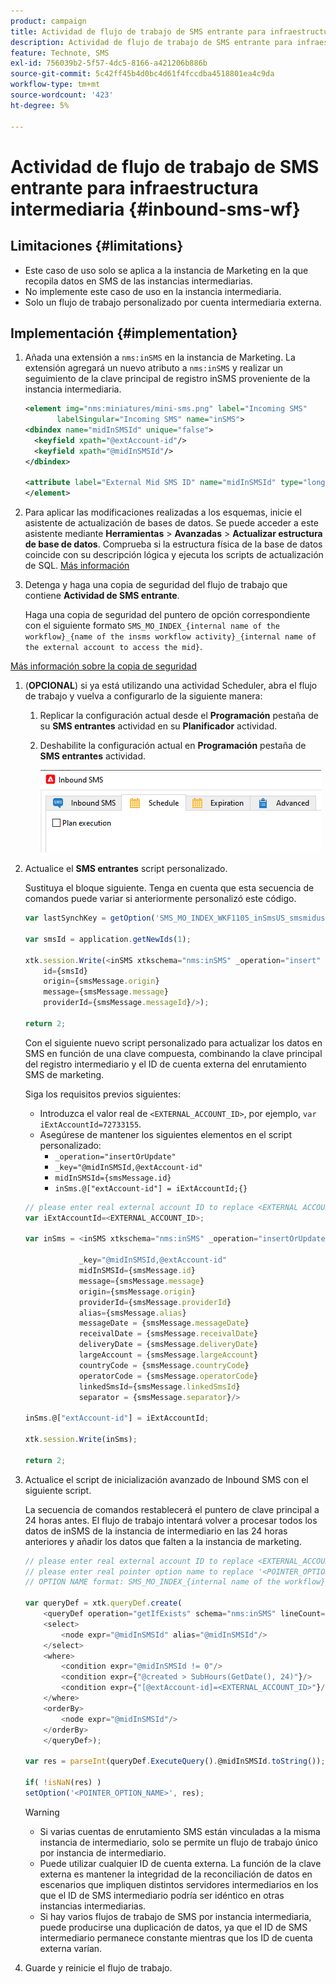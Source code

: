 ```yaml
---
product: campaign
title: Actividad de flujo de trabajo de SMS entrante para infraestructura intermediaria
description: Actividad de flujo de trabajo de SMS entrante para infraestructura intermediaria
feature: Technote, SMS
exl-id: 756039b2-5f57-4dc5-8166-a421206b886b
source-git-commit: 5c42ff45b4d0bc4d61f4fccdba4518801ea4c9da
workflow-type: tm+mt
source-wordcount: '423'
ht-degree: 5%

---
```


# Actividad de flujo de trabajo de SMS entrante para infraestructura intermediaria {#inbound-sms-wf}

## Limitaciones {#limitations}

* Este caso de uso solo se aplica a la instancia de Marketing en la que recopila datos en SMS de las instancias intermediarias.
* No implemente este caso de uso en la instancia intermediaria.
* Solo un flujo de trabajo personalizado por cuenta intermediaria externa.

## Implementación {#implementation}

1. Añada una extensión a `nms:inSMS` en la instancia de Marketing. La extensión agregará un nuevo atributo a `nms:inSMS` y realizar un seguimiento de la clave principal de registro inSMS proveniente de la instancia intermediaria.

   ```xml
   <element img="nms:miniatures/mini-sms.png" label="Incoming SMS"
          labelSingular="Incoming SMS" name="inSMS">
   <dbindex name="midInSMSId" unique="false">
     <keyfield xpath="@extAccount-id"/>
     <keyfield xpath="@midInSMSId"/>
   </dbindex>
   
   <attribute label="External Mid SMS ID" name="midInSMSId" type="long"/>
   </element>
   ```

1. Para aplicar las modificaciones realizadas a los esquemas, inicie el asistente de actualización de bases de datos. Se puede acceder a este asistente mediante **Herramientas** > **Avanzadas** > **Actualizar estructura de base de datos**. Comprueba si la estructura física de la base de datos coincide con su descripción lógica y ejecuta los scripts de actualización de SQL. [Más información](../../configuration/using/updating-the-database-structure.md)

1. Detenga y haga una copia de seguridad del flujo de trabajo que contiene **Actividad de SMS entrante**.

   Haga una copia de seguridad del puntero de opción correspondiente con el siguiente formato `SMS_MO_INDEX_{internal name of the workflow}_{name of the insms workflow activity}_{internal name of the external account to access the mid}`.

[Más información sobre la copia de seguridad](../../production/using/backup.md)

1. (**OPCIONAL**) si ya está utilizando una actividad Scheduler, abra el flujo de trabajo y vuelva a configurarlo de la siguiente manera:

   1. Replicar la configuración actual desde el **Programación** pestaña de su **SMS entrantes** actividad en su **Planificador** actividad.

   1. Deshabilite la configuración actual en **Programación** pestaña de **SMS entrantes** actividad.

      ![](assets/inbound_sms_1.png)

1. Actualice el **SMS entrantes** script personalizado.

   Sustituya el bloque siguiente. Tenga en cuenta que esta secuencia de comandos puede variar si anteriormente personalizó este código.

   ```Javascript
   var lastSynchKey = getOption('SMS_MO_INDEX_WKF1105_inSmsUS_smsmidus');
   
   var smsId = application.getNewIds(1);
   
   xtk.session.Write(<inSMS xtkschema="nms:inSMS" _operation="insert"
       id={smsId}
       origin={smsMessage.origin}
       message={smsMessage.message}
       providerId={smsMessage.messageId}/>);
   
   return 2;
   ```

   Con el siguiente nuevo script personalizado para actualizar los datos en SMS en función de una clave compuesta, combinando la clave principal del registro intermediario y el ID de cuenta externa del enrutamiento SMS de marketing.

   Siga los requisitos previos siguientes:

   * Introduzca el valor real de `<EXTERNAL_ACCOUNT_ID>`, por ejemplo, `var iExtAccountId=72733155`.
   * Asegúrese de mantener los siguientes elementos en el script personalizado:
      * `_operation="insertOrUpdate"`
      * `_key="@midInSMSId,@extAccount-id"`
      * `midInSMSId={smsMessage.id}`
      * `inSms.@["extAccount-id"] = iExtAccountId;{}`

   ```Javascript
   // please enter real external account ID to replace <EXTERNAL ACCOUNT ID>
   var iExtAccountId=<EXTERNAL_ACCOUNT_ID>;
   
   var inSms = <inSMS xtkschema="nms:inSMS" _operation="insertOrUpdate"
   
               _key="@midInSMSId,@extAccount-id"
               midInSMSId={smsMessage.id}
               message={smsMessage.message}
               origin={smsMessage.origin}
               providerId={smsMessage.providerId}
               alias={smsMessage.alias}
               messageDate = {smsMessage.messageDate}
               receivalDate = {smsMessage.receivalDate}
               deliveryDate = {smsMessage.deliveryDate}
               largeAccount = {smsMessage.largeAccount}
               countryCode = {smsMessage.countryCode}
               operatorCode = {smsMessage.operatorCode}
               linkedSmsId={smsMessage.linkedSmsId}
               separator = {smsMessage.separator}/>
   
   inSms.@["extAccount-id"] = iExtAccountId;
   
   xtk.session.Write(inSms);
   
   return 2;
   ```

1. Actualice el script de inicialización avanzado de Inbound SMS con el siguiente script.

   La secuencia de comandos restablecerá el puntero de clave principal a 24 horas antes. El flujo de trabajo intentará volver a procesar todos los datos de inSMS de la instancia de intermediario en las 24 horas anteriores y añadir los datos que falten a la instancia de marketing.

   ```Javascript
   // please enter real external account ID to replace <EXTERNAL_ACCOUNT_ID>
   // please enter real pointer option name to replace '<POINTER_OPTION_NAME>'
   // OPTION NAME format: SMS_MO_INDEX_{internal name of the workflow}_inSms_{internal name of the external account to access the mid}
   
   var queryDef = xtk.queryDef.create(
       <queryDef operation="getIfExists" schema="nms:inSMS" lineCount="1">
       <select>
           <node expr="@midInSMSId" alias="@midInSMSId"/>
       </select>
       <where>
           <condition expr="@midInSMSId != 0"/>
           <condition expr={"@created > SubHours(GetDate(), 24)"}/>
           <condition expr={"[@extAccount-id]=<EXTERNAL_ACCOUNT_ID>"}/>
       </where>
       <orderBy>
           <node expr="@midInSMSId"/>
       </orderBy>
       </queryDef>);
   
   var res = parseInt(queryDef.ExecuteQuery().@midInSMSId.toString());
   
   if( !isNaN(res) )
   setOption('<POINTER_OPTION_NAME>', res);
   ```

   >[!WARNING]
   >
   > * Si varias cuentas de enrutamiento SMS están vinculadas a la misma instancia de intermediario, solo se permite un flujo de trabajo único por instancia de intermediario.
   > * Puede utilizar cualquier ID de cuenta externa. La función de la clave externa es mantener la integridad de la reconciliación de datos en escenarios que impliquen distintos servidores intermediarios en los que el ID de SMS intermediario podría ser idéntico en otras instancias intermediarias.
   > * Si hay varios flujos de trabajo de SMS por instancia intermediaria, puede producirse una duplicación de datos, ya que el ID de SMS intermediario permanece constante mientras que los ID de cuenta externa varían.

1. Guarde y reinicie el flujo de trabajo.
